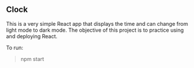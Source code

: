 ## Clock

This is a very simple React app that displays the time and can change from light mode to dark mode. The objective of this project is to practice using and deploying React.

To run:
> npm start